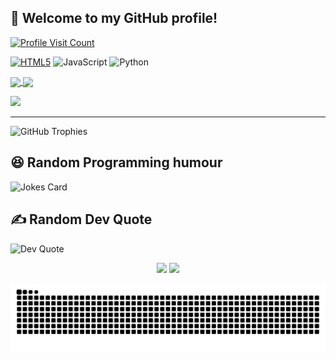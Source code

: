 ## 👀 Welcome to my GitHub profile!
[![Profile Visit Count](https://visitcount.itsvg.in/api?id=trollm8&label=Profile%20Views&pretty=false)](https://visitcount.itsvg.in)

[![HTML5](https://img.shields.io/badge/html5-%23E34F26.svg?style=for-the-badge&logo=html5&logoColor=white)](https://html.com)
![JavaScript](https://img.shields.io/badge/javascript-%23323330.svg?style=for-the-badge&logo=javascript&logoColor=%23F7DF1E)
![Python](https://img.shields.io/badge/python-3670A0?style=for-the-badge&logo=python&logoColor=ffdd54)


<a href="https://github.com/anuraghazra/github-readme-stats">
  <img height=200 align="center" src="https://github-readme-stats.vercel.app/api?username=trollm8&theme=cobalt" />
</a>
<a href="https://github.com/anuraghazra/convoychat">
  <img height=200 align="center" src="https://github-readme-stats.vercel.app/api/top-langs/?username=trollm8&theme=cobalt&layout=compact" />
</a>

![](https://github-readme-streak-stats.herokuapp.com?user=trollm8&theme=vue-dark)<br/>

***
![GitHub Trophies](https://github-profile-trophy.vercel.app/?username=trollm8&theme=onedark&no-frame=false&no-bg=false&margin-w=4)

## 😆 Random Programming humour
![Jokes Card](https://readme-jokes.vercel.app/api?hideBorder&theme=cobalt&qColor=%23944bcc&aColor=%23bbdb51)

## ✍️ Random Dev Quote
![Dev Quote](https://quotes-github-readme.vercel.app/api?type=horizontal&theme=tokyonight)

<p align="center">
<img src="https://github.com/trollm8/trollm8-site/images/avatar.png"> <img src="https://github.com/trollm8/trollm8-site/images/avatar.png">
</p>

<p align="center">
<img src="https://github.com/VishwaGauravIn/VishwaGauravIn/blob/output/github-contribution-grid-snake.svg">
</p>
